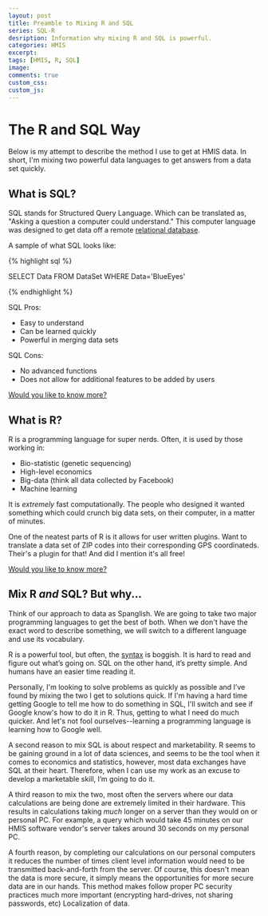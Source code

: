 ```yaml
---
layout: post
title: Preamble to Mixing R and SQL
series: SQL-R
desription: Information why mixing R and SQL is powerful.
categories: HMIS
excerpt:
tags: [HMIS, R, SQL]
image:
comments: true
custom_css: 
custom_js: 
---
```


# The R and SQL Way

Below is my attempt to describe the method I use to get at HMIS data.  In short, I'm mixing two powerful data languages to get answers from a data set quickly.

## What is SQL?

SQL stands for Structured Query Language.  Which can be translated as, "Asking a question a computer could understand." This computer language was designed to get data off a remote [relational database](https://en.wikipedia.org/wiki/Relational_database).

A sample of what SQL looks like:

{% highlight sql %}

SELECT Data FROM DataSet WHERE Data='BlueEyes'

{% endhighlight %}

SQL Pros:

* Easy to understand
* Can be learned quickly
* Powerful in merging data sets

SQL Cons:
* No advanced functions
* Does not allow for additional features to be added by users

[Would you like to know more?](https://en.wikipedia.org/wiki/SQL)

## What is R?

R is a programming language for super nerds.  Often, it is used by those working in:

* Bio-statistic (genetic sequencing)
* High-level economics
* Big-data (think all data collected by Facebook)
* Machine learning

It is _extremely_ fast computationally.  The people who designed it wanted something which could crunch big data sets, on their computer, in a matter of minutes.

One of the neatest parts of R is it allows for user written plugins.  Want to translate a data set of ZIP codes into their corresponding GPS coordinateds.  Their's a plugin for that!  And did I mention it's all free!

[Would you like to know more?](https://en.wikipedia.org/wiki/R_(programming_language))

## Mix R _and_ SQL? But why...

Think of our approach to data as Spanglish.  We are going to take two major programming languages to get the best of both.  When we don't have the exact word to describe something, we will switch to a different language and use its vocabulary.

R is a powerful tool, but often, the [syntax](https://en.wikipedia.org/wiki/Syntax_(programming_languages)) is boggish.  It is hard to read and figure out what’s going on.  SQL on the other hand, it’s pretty simple.  And humans have an easier time reading it.

Personally, I'm looking to solve problems as quickly as possible and I’ve found by mixing the two I get to solutions quick.  If I'm having a hard time getting Google to tell me how to do something in SQL, I'll switch and see if Google know's how to do it in R.  Thus, getting to what I need do much quicker. And let's not fool ourselves--learning a programming language is learning how to Google well.

A second reason to mix SQL is about respect and marketability.  R seems to be gaining ground in a lot of data sciences, and seems to be the tool when it comes to economics and statistics, however, most data exchanges have SQL at their heart.  Therefore, when I can use my work as an excuse to develop a marketable skill, I’m going to do it.

A third reason to mix the two, most often the servers where our data calculations are being done are extremely limited in their hardware.  This results in calculations taking _much_ longer on a server than they would on or personal PC.  For example, a query which would take 45 minutes on our HMIS software vendor's server takes around 30 seconds on my personal PC.

A fourth reason, by completing our calculations on our personal computers it reduces the number of times client level information would need to be transmitted back-and-forth from the server.  Of course, this doesn't mean the data is more secure, it simply means the opportunities for more secure data are in our hands.  This method makes follow proper PC security practices much more important (encrypting hard-drives, not sharing passwords, etc)
Localization of data.